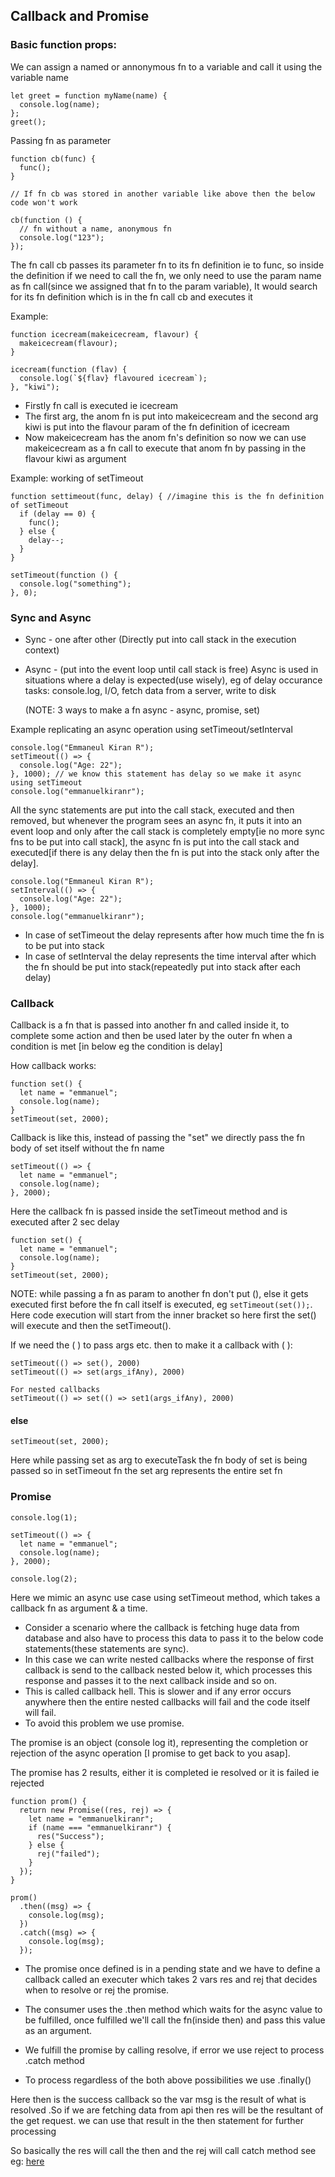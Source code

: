 ## Callback and Promise

### Basic function props:

We can assign a named or annonymous fn to a variable and call it using the variable name

```
let greet = function myName(name) {
  console.log(name);
};
greet();
```

Passing fn as parameter

```
function cb(func) {
  func();
}

// If fn cb was stored in another variable like above then the below code won't work

cb(function () {
  // fn without a name, anonymous fn
  console.log("123");
});
```

The fn call cb passes its parameter fn to its fn definition ie to func, so inside the definition if we need to call the fn, we only need to use the param name as fn call(since we assigned that fn to the param variable), It would search for its fn definition which is in the fn call cb and executes it

Example:

```
function icecream(makeicecream, flavour) {
  makeicecream(flavour);
}

icecream(function (flav) {
  console.log(`${flav} flavoured icecream`);
}, "kiwi");
```

- Firstly fn call is executed ie icecream
- The first arg, the anom fn is put into makeicecream and the second arg kiwi is put into the flavour param of the fn definition of icecream
- Now makeicecream has the anom fn's definition so now we can use makeicecream as a fn call to execute that anom fn by passing in the flavour kiwi as argument

Example: working of setTimeout

```
function settimeout(func, delay) { //imagine this is the fn definition of setTimeout
  if (delay == 0) {
    func();
  } else {
    delay--;
  }
}

setTimeout(function () {
  console.log("something");
}, 0);
```

### Sync and Async

- Sync - one after other (Directly put into call stack in the execution context)
- Async - (put into the event loop until call stack is free) Async is used in situations where a delay is expected(use wisely), eg of delay occurance tasks: console.log, I/O, fetch data from a server, write to disk

  (NOTE: 3 ways to make a fn async - async, promise, set)

Example replicating an async operation using setTimeout/setInterval

```
console.log("Emmaneul Kiran R");
setTimeout(() => {
  console.log("Age: 22");
}, 1000); // we know this statement has delay so we make it async using setTimeout
console.log("emmanuelkiranr");
```

All the sync statements are put into the call stack, executed and then removed, but whenever the program sees an async fn, it puts it into an event loop and only after the call stack is completely empty[ie no more sync fns to be put into call stack], the async fn is put into the call stack and executed[if there is any delay then the fn is put into the stack only after the delay].

```
console.log("Emmaneul Kiran R");
setInterval(() => {
  console.log("Age: 22");
}, 1000);
console.log("emmanuelkiranr");
```

- In case of setTimeout the delay represents after how much time the fn is to be put into stack
- In case of setInterval the delay represents the time interval after which the fn should be put into stack(repeatedly put into stack after each delay)

### Callback

Callback is a fn that is passed into another fn and called inside it, to complete some action and then be used later by the outer fn when a condition is met [in below eg the condition is delay]

How callback works:

```
function set() {
  let name = "emmanuel";
  console.log(name);
}
setTimeout(set, 2000);
```

Callback is like this, instead of passing the "set" we directly pass the fn body of set itself without the fn name

```
setTimeout(() => {
  let name = "emmanuel";
  console.log(name);
}, 2000);
```

Here the callback fn is passed inside the setTimeout method and is executed after 2 sec delay

```
function set() {
  let name = "emmanuel";
  console.log(name);
}
setTimeout(set, 2000);
```

NOTE: while passing a fn as param to another fn don't put (), else it gets executed first before the fn call itself is executed, eg `setTimeout(set());`. Here code execution will start from the inner bracket so here first the set() will execute and then the setTimeout().

If we need the ( ) to pass args etc. then to make it a callback with ( ):

```
setTimeout(() => set(), 2000)
setTimeout(() => set(args_ifAny), 2000)

For nested callbacks
setTimeout(() => set(() => set1(args_ifAny), 2000)
```

#### else

```
setTimeout(set, 2000);
```

Here while passing set as arg to executeTask the fn body of set is being passed so in setTimeout fn the set arg represents the entire set fn

### Promise

```
console.log(1);

setTimeout(() => {
  let name = "emmanuel";
  console.log(name);
}, 2000);

console.log(2);
```

Here we mimic an async use case using setTimeout method, which takes a callback fn as argument & a time.

- Consider a scenario where the callback is fetching huge data from database and also have to process this data to pass it to the below code statements(these statements are sync).
- In this case we can write nested callbacks where the response of first callback is send to the callback nested below it, which processes this response and passes it to the next callback inside and so on.
- This is called callback hell. This is slower and if any error occurs anywhere then the entire nested callbacks will fail and the code itself will fail.
- To avoid this problem we use promise.

The promise is an object (console log it), representing the completion or rejection of the async operation
[I promise to get back to you asap].

The promise has 2 results, either it is completed ie resolved or it is failed ie rejected

```
function prom() {
  return new Promise((res, rej) => {
    let name = "emmanuelkiranr";
    if (name === "emmanuelkiranr") {
      res("Success");
    } else {
      rej("failed");
    }
  });
}

prom()
  .then((msg) => {
    console.log(msg);
  })
  .catch((msg) => {
    console.log(msg);
  });
```

- The promise once defined is in a pending state and we have to define a callback called an executer which takes 2 vars res and rej that decides when to resolve or rej the promise.

- The consumer uses the .then method which waits for the async value to be fulfilled, once fulfilled we'll call the fn(inside then) and pass this value as an argument.

- We fulfill the promise by calling resolve, if error we use reject to process .catch method

- To process regardless of the both above possibilities we use .finally()

Here then is the success callback so the var msg is the result of what is resolved .So if we are fetching data from api
then res will be the resultant of the get request. we can use that result in the then statement for further processing

So basically the res will call the then and the rej will call catch method see eg: [here](https://github.com/emmanuelkiranr/NodeJs/blob/main/callProm.js)
